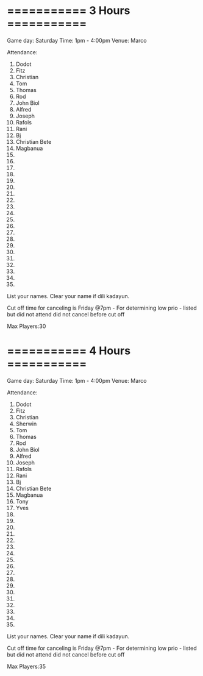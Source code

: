 # =========== 3 Hours =========== #


Game day: Saturday
Time: 1pm - 4:00pm
Venue: Marco

Attendance:

1. Dodot
2. Fitz
3. Christian
4. Tom
5. Thomas
6. Rod
7. John Biol
8. Alfred
9. Joseph
10. Rafols
11. Rani
12. Bj 
13. Christian Bete
14. Magbanua
15. 
16. 
17. 
18. 
19. 
20. 
21.
22.
23.
24. 
25.
26.
27.
28.
29.
30.
31.
32.
33.
34.
35.

List your names. 
Clear your name if dili kadayun.

Cut off time for canceling is Friday @7pm - For determining low prio - listed but did not attend did not cancel before cut off


Max Players:30


# =========== 4 Hours =========== #


Game day: Saturday
Time: 1pm - 4:00pm
Venue: Marco

Attendance:

1. Dodot
2. Fitz
3. Christian
4. Sherwin
5. Tom
6. Thomas
7. Rod
8. John Biol
9. Alfred
10. Joseph
11. Rafols
12. Rani 
13. Bj
14. Christian Bete
15. Magbanua
16. Tony
17. Yves
18. 
19. 
20. 
21.
22.
23.
24. 
25.
26.
27.
28.
29.
30.
31.
32.
33.
34.
35.

List your names. 
Clear your name if dili kadayun.

Cut off time for canceling is Friday @7pm - For determining low prio - listed but did not attend did not cancel before cut off


Max Players:35